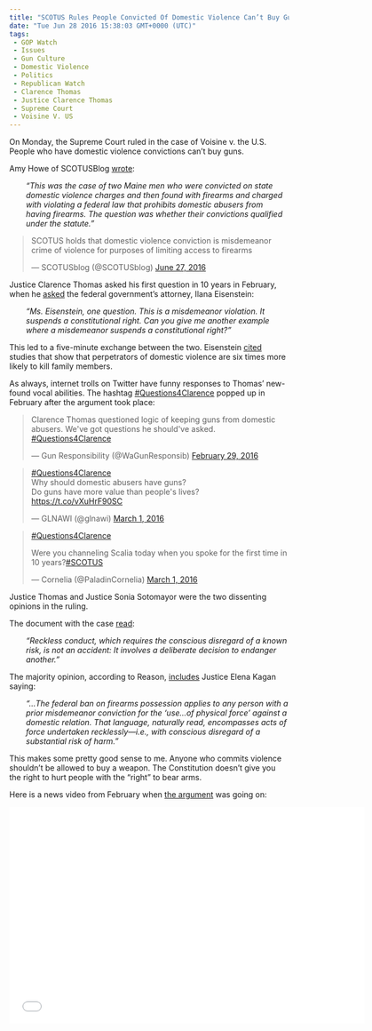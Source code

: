 ```yaml
---
title: "SCOTUS Rules People Convicted Of Domestic Violence Can’t Buy Guns (VIDEO)"
date: "Tue Jun 28 2016 15:38:03 GMT+0000 (UTC)"
tags: 
 - GOP Watch
 - Issues
 - Gun Culture
 - Domestic Violence
 - Politics
 - Republican Watch
 - Clarence Thomas
 - Justice Clarence Thomas
 - Supreme Court
 - Voisine V. US
---
```

<p>On Monday, the Supreme Court ruled in the case of Voisine v. the U.S. People who have domestic violence convictions can&#x2019;t buy guns.</p><p>Amy Howe of SCOTUSBlog&#xA0;<a href="http://live.scotusblog.com/Event/Live_blog_of_orders_and_opinions__June_27_2016/289544959" onclick="__gaTracker(&apos;send&apos;, &apos;event&apos;, &apos;outbound-article&apos;, &apos;http://live.scotusblog.com/Event/Live_blog_of_orders_and_opinions__June_27_2016/289544959&apos;, &apos;wrote&apos;);">wrote</a>:</p><p style="padding-left: 30px;"><em>&#x201C;This was the case of two Maine men who were convicted on state domestic violence charges and then found with firearms and charged with violating a federal law that prohibits domestic abusers from having firearms. The question was whether their convictions qualified under the statute.&#x201D;</em></p><blockquote class="twitter-tweet" data-width="500"><p lang="en" dir="ltr">SCOTUS holds that domestic violence conviction is misdemeanor crime of violence for purposes of limiting access to firearms</p>
<p>&#x2014; SCOTUSblog (@SCOTUSblog) <a href="https://twitter.com/SCOTUSblog/status/747430062807449601" onclick="__gaTracker(&apos;send&apos;, &apos;event&apos;, &apos;outbound-article&apos;, &apos;https://twitter.com/SCOTUSblog/status/747430062807449601&apos;, &apos;June 27, 2016&apos;);">June 27, 2016</a></p></blockquote><p><script async src="//platform.twitter.com/widgets.js" charset="utf-8"></script></p><p>Justice Clarence Thomas asked his first question in 10 years in February, when he&#xA0;<a href="https://www.buzzfeed.com/chrismcdaniel/this-supreme-court-justice-just-asked-his-first-question-in?bftwnews&amp;utm_term=.lqwP2j1Kl#.bmwYl5RDP" onclick="__gaTracker(&apos;send&apos;, &apos;event&apos;, &apos;outbound-article&apos;, &apos;https://www.buzzfeed.com/chrismcdaniel/this-supreme-court-justice-just-asked-his-first-question-in?bftwnews&amp;utm_term=.lqwP2j1Kl#.bmwYl5RDP&apos;, &apos;asked&apos;);" target="_blank">asked</a> the federal government&#x2019;s attorney, Ilana Eisenstein:</p><p style="padding-left: 30px;"><em>&#x201C;Ms. Eisenstein, one question. This is a misdemeanor violation. It suspends a constitutional right. Can you give me another example where a misdemeanor suspends a constitutional right?&#x201D;</em></p><p>This led to a five-minute exchange between the two. Eisenstein <a href="https://mic.com/articles/136586/clarence-thomas-asked-his-first-question-in-10-years-to-challenge-a-gun-rights-issue#.v3ac69scx" onclick="__gaTracker(&apos;send&apos;, &apos;event&apos;, &apos;outbound-article&apos;, &apos;https://mic.com/articles/136586/clarence-thomas-asked-his-first-question-in-10-years-to-challenge-a-gun-rights-issue#.v3ac69scx&apos;, &apos;cited&apos;);" target="_blank">cited</a> studies&#xA0;that show that perpetrators of domestic violence are six times more likely to kill family members.</p><p>As always, internet trolls on Twitter have funny responses to Thomas&#x2019; new-found vocal abilities. The hashtag <a href="https://twitter.com/hashtag/questions4clarence?f=tweets&amp;vertical=default&amp;src=hash" onclick="__gaTracker(&apos;send&apos;, &apos;event&apos;, &apos;outbound-article&apos;, &apos;https://twitter.com/hashtag/questions4clarence?f=tweets&amp;vertical=default&amp;src=hash&apos;, &apos;#Questions4Clarence&apos;);" target="_blank">#Questions4Clarence</a>&#xA0;popped up in February after the argument took place:</p><p><script async src="//platform.twitter.com/widgets.js" charset="utf-8"></script></p><blockquote class="twitter-tweet" data-width="500"><p lang="en" dir="ltr">Clarence Thomas questioned logic of keeping guns from domestic abusers. We&apos;ve got questions he should&apos;ve asked. <a href="https://twitter.com/hashtag/Questions4Clarence?src=hash" onclick="__gaTracker(&apos;send&apos;, &apos;event&apos;, &apos;outbound-article&apos;, &apos;https://twitter.com/hashtag/Questions4Clarence?src=hash&apos;, &apos;#Questions4Clarence&apos;);">#Questions4Clarence</a></p>
<p>&#x2014; Gun Responsibility (@WaGunResponsib) <a href="https://twitter.com/WaGunResponsib/status/704410212426391552" onclick="__gaTracker(&apos;send&apos;, &apos;event&apos;, &apos;outbound-article&apos;, &apos;https://twitter.com/WaGunResponsib/status/704410212426391552&apos;, &apos;February 29, 2016&apos;);">February 29, 2016</a></p></blockquote><p><script async src="//platform.twitter.com/widgets.js" charset="utf-8"></script></p><blockquote class="twitter-tweet" data-width="500"><p lang="en" dir="ltr"><a href="https://twitter.com/hashtag/Questions4Clarence?src=hash" onclick="__gaTracker(&apos;send&apos;, &apos;event&apos;, &apos;outbound-article&apos;, &apos;https://twitter.com/hashtag/Questions4Clarence?src=hash&apos;, &apos;#Questions4Clarence&apos;);">#Questions4Clarence</a> <br>Why should domestic abusers have guns? <br>Do guns have more value than people&apos;s lives? <a href="https://t.co/vXuHrF90SC" onclick="__gaTracker(&apos;send&apos;, &apos;event&apos;, &apos;outbound-article&apos;, &apos;https://t.co/vXuHrF90SC&apos;, &apos;https://t.co/vXuHrF90SC&apos;);">https://t.co/vXuHrF90SC</a></p>
<p>&#x2014; GLNAWI (@glnawi) <a href="https://twitter.com/glnawi/status/704490341508886529" onclick="__gaTracker(&apos;send&apos;, &apos;event&apos;, &apos;outbound-article&apos;, &apos;https://twitter.com/glnawi/status/704490341508886529&apos;, &apos;March 1, 2016&apos;);">March 1, 2016</a></p></blockquote><p><script async src="//platform.twitter.com/widgets.js" charset="utf-8"></script></p><blockquote class="twitter-tweet" data-width="500"><p lang="en" dir="ltr"><a href="https://twitter.com/hashtag/Questions4Clarence?src=hash" onclick="__gaTracker(&apos;send&apos;, &apos;event&apos;, &apos;outbound-article&apos;, &apos;https://twitter.com/hashtag/Questions4Clarence?src=hash&apos;, &apos;#Questions4Clarence&apos;);">#Questions4Clarence</a></p>
<p>Were you channeling Scalia today when you spoke for the first time in 10 years?<a href="https://twitter.com/hashtag/SCOTUS?src=hash" onclick="__gaTracker(&apos;send&apos;, &apos;event&apos;, &apos;outbound-article&apos;, &apos;https://twitter.com/hashtag/SCOTUS?src=hash&apos;, &apos;#SCOTUS&apos;);">#SCOTUS</a></p>
<p>&#x2014; Cornelia (@PaladinCornelia) <a href="https://twitter.com/PaladinCornelia/status/704494062817013761" onclick="__gaTracker(&apos;send&apos;, &apos;event&apos;, &apos;outbound-article&apos;, &apos;https://twitter.com/PaladinCornelia/status/704494062817013761&apos;, &apos;March 1, 2016&apos;);">March 1, 2016</a></p></blockquote><p><script async src="//platform.twitter.com/widgets.js" charset="utf-8"></script></p><p>Justice Thomas and Justice Sonia Sotomayor were the two dissenting opinions in the ruling.</p><p>The document with the case <a href="http://www.supremecourt.gov/opinions/15pdf/14-10154_19m1.pdf" onclick="__gaTracker(&apos;send&apos;, &apos;pageview&apos;, &apos;http://www.supremecourt.gov/opinions/15pdf/14-10154_19m1.pdf&apos;);" target="_blank">read</a>:</p><p style="padding-left: 30px;"><em>&#x201C;Reckless conduct, which requires the conscious disregard of a known risk, is not an accident: It involves a deliberate decision to endanger another.&#x201D;</em></p><p>The majority opinion, according to Reason,&#xA0;<a href="http://reason.com/blog/2016/06/27/clarence-thomas-and-sonia-sotomayor-join" onclick="__gaTracker(&apos;send&apos;, &apos;event&apos;, &apos;outbound-article&apos;, &apos;http://reason.com/blog/2016/06/27/clarence-thomas-and-sonia-sotomayor-join&apos;, &apos;includes&apos;);" target="_blank">includes</a> Justice Elena Kagan saying:</p><p style="padding-left: 30px;"><em>&#x201C;&#x2026;The federal ban on firearms possession applies to any person with a prior misdemeanor conviction for the &#x2018;use&#x2026;of physical force&#x2019; against a domestic relation. That language, naturally read, encompasses acts of force undertaken recklessly&#x2014;i.e., with conscious disregard of a substantial risk of harm.&#x201D;</em></p><p>This makes some pretty good sense to me. Anyone who commits violence shouldn&#x2019;t be allowed to buy&#xA0;a weapon. The Constitution doesn&#x2019;t give you the right to hurt people with the&#xA0;&#x201C;right&#x201D; to bear arms.</p><p>Here is a news video from February when <a href="https://youtu.be/pRIiGkzfcpA" onclick="__gaTracker(&apos;send&apos;, &apos;event&apos;, &apos;outbound-article&apos;, &apos;https://youtu.be/pRIiGkzfcpA&apos;, &apos;the argument&apos;);">the argument</a> was going on:</p><p><span class="embed-youtube" style="text-align:center; display: block;"><iframe class="youtube-player" type="text/html" width="640" height="390" src="//www.youtube.com/embed/pRIiGkzfcpA?version=3&amp;rel=1&amp;fs=1&amp;autohide=2&amp;showsearch=0&amp;showinfo=1&amp;iv_load_policy=1&amp;wmode=transparent" allowfullscreen="true" style="border:0;"></iframe></span></p>